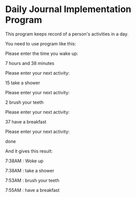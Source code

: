 # Daily Journal Implementation Program

This program keeps record of a person's activities in a day.


You need to use program like this:

Please enter the time you wake up:

7 hours and 38 minutes

Please enter your next activity:

15 take a shower

Please enter your next activity:

2 brush your teeth

Please enter your next activity:

37 have a breakfast

Please enter your next activity:

done


And it gives this result:

7:38AM : Woke up

7:38AM : take a shower 

7:53AM : brush your teeth 

7:55AM : have a breakfast

